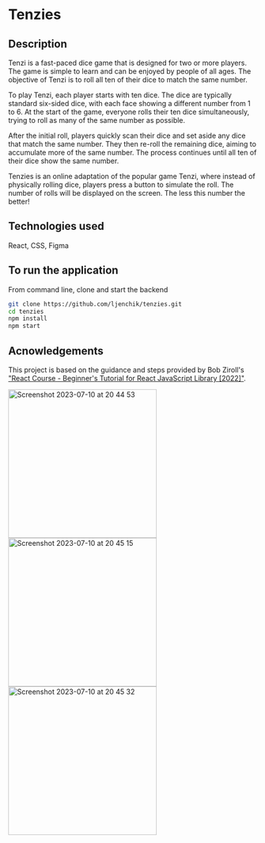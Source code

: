 # Tenzies

## Description

Tenzi is a fast-paced dice game that is designed for two or more players. The game is simple to learn and can be enjoyed by people of all ages. The objective of Tenzi is to roll all ten of their dice to match the same number.

To play Tenzi, each player starts with ten dice. The dice are typically standard six-sided dice, with each face showing a different number from 1 to 6. At the start of the game, everyone rolls their ten dice simultaneously, trying to roll as many of the same number as possible.

After the initial roll, players quickly scan their dice and set aside any dice that match the same number. They then re-roll the remaining dice, aiming to accumulate more of the same number. The process continues until all ten of their dice show the same number.

Tenzies is an online adaptation of the popular game Tenzi, where instead of physically rolling dice, players press a button to simulate the roll. The number of rolls will be displayed on the screen. The less this number the better!


## Technologies used 

React, CSS, Figma

## To run the application

From command line, clone and start the backend
```bash
git clone https://github.com/ljenchik/tenzies.git
cd tenzies
npm install
npm start
```

## Acnowledgements

This project is based on the guidance and steps provided by Bob Ziroll's  <a href="https://www.youtube.com/watch?v=bMknfKXIFA8"> 
"React Course - Beginner's Tutorial for React JavaScript Library [2022]"</a>. 

<img width="300" alt="Screenshot 2023-07-10 at 20 44 53" src="https://github.com/ljenchik/tenzies/assets/84686704/63c655b2-5186-4f3c-88f8-26d8432e8eac">
<img width="300" alt="Screenshot 2023-07-10 at 20 45 15" src="https://github.com/ljenchik/tenzies/assets/84686704/1b75898f-b486-476d-9e46-c222a258a13d">
<img width="300" alt="Screenshot 2023-07-10 at 20 45 32" src="https://github.com/ljenchik/tenzies/assets/84686704/a2cbc80e-4d69-4e66-81c6-fde880062360">

